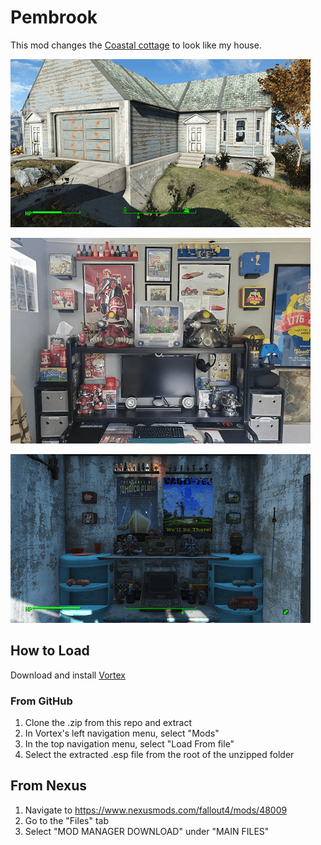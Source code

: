 # Pembrook
This mod changes the [Coastal cottage](https://fallout.fandom.com/wiki/Coastal_cottage) to look like my house.

![Screenshot](/documentation/pembrook_001.png)

![Screenshot](/documentation/pembrook_003.png)

![Screenshot](/documentation/pembrook_004.png)

## How to Load
Download and install [Vortex](https://www.nexusmods.com/about/vortex/)

### From GitHub
1. Clone the .zip from this repo and extract
1. In Vortex's left navigation menu, select "Mods"
1. In the top navigation menu, select "Load From file"
1. Select the extracted .esp file from the root of the unzipped folder

## From Nexus
1. Navigate to https://www.nexusmods.com/fallout4/mods/48009
1. Go to the "Files" tab
1. Select "MOD MANAGER DOWNLOAD" under "MAIN FILES"
